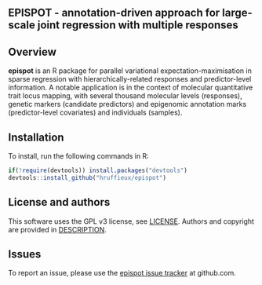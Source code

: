 ## EPISPOT - annotation-driven approach for large-scale joint regression with multiple responses

## Overview

**epispot** is an R package for parallel variational expectation-maximisation in 
sparse regression with hierarchically-related responses and predictor-level 
information. A notable application is in the context of molecular quantitative 
trait locus mapping, with several thousand molecular levels (responses), genetic 
markers (candidate predictors) and epigenomic annotation marks (predictor-level 
covariates) and individuals (samples).

## Installation

To install, run the following commands in R:

``` r
if(!require(devtools)) install.packages("devtools")
devtools::install_github("hruffieux/epispot")
```

## License and authors

This software uses the GPL v3 license, see [LICENSE](LICENSE).
Authors and copyright are provided in [DESCRIPTION](DESCRIPTION). 

## Issues

To report an issue, please use the 
[epispot issue tracker](https://github.com/hruffieux/epispot/issues) at 
github.com.
